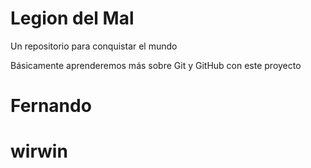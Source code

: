 # Legion del Mal

Un repositorio para conquistar el mundo

Básicamente aprenderemos más sobre Git y GitHub con este proyecto

# Fernando

# wirwin
